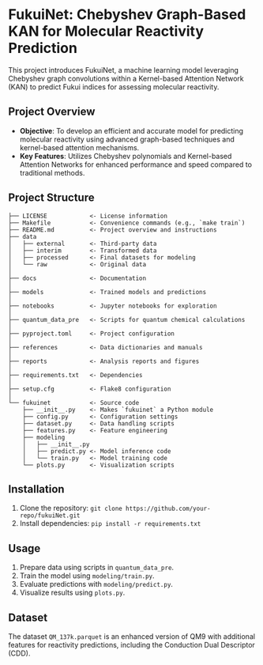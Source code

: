 # FukuiNet: Chebyshev Graph-Based KAN for Molecular Reactivity Prediction

This project introduces FukuiNet, a machine learning model leveraging Chebyshev graph convolutions within a Kernel-based Attention Network (KAN) to predict Fukui indices for assessing molecular reactivity. 

## Project Overview

- **Objective**: To develop an efficient and accurate model for predicting molecular reactivity using advanced graph-based techniques and kernel-based attention mechanisms.
- **Key Features**: Utilizes Chebyshev polynomials and Kernel-based Attention Networks for enhanced performance and speed compared to traditional methods.

## Project Structure

```
├── LICENSE            <- License information
├── Makefile           <- Convenience commands (e.g., `make train`)
├── README.md          <- Project overview and instructions
├── data
│   ├── external       <- Third-party data
│   ├── interim        <- Transformed data
│   ├── processed      <- Final datasets for modeling
│   └── raw            <- Original data
│
├── docs               <- Documentation
│
├── models             <- Trained models and predictions
│
├── notebooks          <- Jupyter notebooks for exploration
│
├── quantum_data_pre   <- Scripts for quantum chemical calculations
│
├── pyproject.toml     <- Project configuration
│
├── references         <- Data dictionaries and manuals
│
├── reports            <- Analysis reports and figures
│
├── requirements.txt   <- Dependencies
│
├── setup.cfg          <- Flake8 configuration
│
└── fukuinet           <- Source code
    ├── __init__.py    <- Makes `fukuinet` a Python module
    ├── config.py      <- Configuration settings
    ├── dataset.py     <- Data handling scripts
    ├── features.py    <- Feature engineering
    ├── modeling       
    │   ├── __init__.py 
    │   ├── predict.py <- Model inference code
    │   └── train.py   <- Model training code
    └── plots.py       <- Visualization scripts
```

## Installation

1. Clone the repository: `git clone https://github.com/your-repo/fukuiNet.git`
2. Install dependencies: `pip install -r requirements.txt`

## Usage

1. Prepare data using scripts in `quantum_data_pre`.
2. Train the model using `modeling/train.py`.
3. Evaluate predictions with `modeling/predict.py`.
4. Visualize results using `plots.py`.

## Dataset

The dataset `QM_137k.parquet` is an enhanced version of QM9 with additional features for reactivity predictions, including the Conduction Dual Descriptor (CDD).
